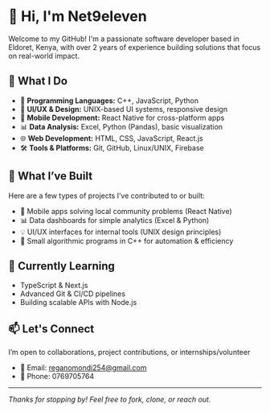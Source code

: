 # 👋 Hi, I'm Net9eleven

Welcome to my GitHub! I'm a passionate software developer based in Eldoret, Kenya, with over 2 years of experience building solutions that focus on real-world impact.

## 💼 What I Do

- 🔧 **Programming Languages:** C++, JavaScript, Python  
- 🎨 **UI/UX & Design:** UNIX-based UI systems, responsive design  
- 📱 **Mobile Development:** React Native for cross-platform apps  
- 📊 **Data Analysis:** Excel, Python (Pandas), basic visualization  
- 🌐 **Web Development:** HTML, CSS, JavaScript, React.js  
- 🛠️ **Tools & Platforms:** Git, GitHub, Linux/UNIX, Firebase  

## 🧠 What I’ve Built

Here are a few types of projects I’ve contributed to or built:
- 🚀 Mobile apps solving local community problems (React Native)
- 📊 Data dashboards for simple analytics (Excel & Python)
- 💡 UI/UX interfaces for internal tools (UNIX design principles)
- 🧩 Small algorithmic programs in C++ for automation & efficiency

## 🌱 Currently Learning
- TypeScript & Next.js  
- Advanced Git & CI/CD pipelines  
- Building scalable APIs with Node.js  

## 📫 Let's Connect
I’m open to collaborations, project contributions, or internships/volunteer 

- 📧 Email: [reganomondi254@gmail.com](mailto:reganomondi254@gmail.com)
- 📱 Phone: 0769705764
  

---

_Thanks for stopping by! Feel free to fork, clone, or reach out._
